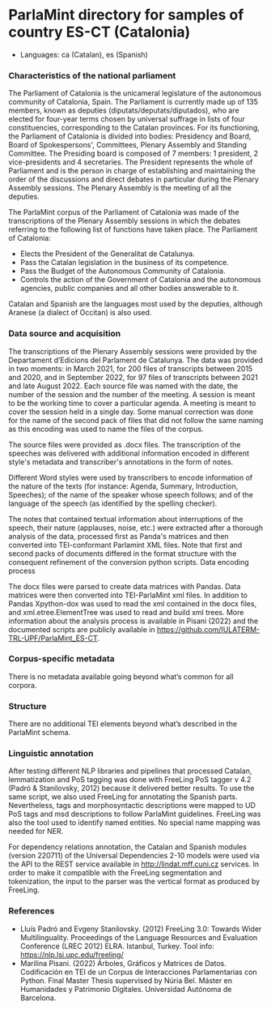 # ParlaMint directory for samples of country ES-CT (Catalonia)

- Languages: ca (Catalan), es (Spanish)


### Characteristics of the national parliament

The Parliament of Catalonia is the unicameral legislature of the autonomous community of Catalonia, Spain. The Parliament is currently made up of 135 members, known as deputies (diputats/deputats/diputados), who are elected for four-year terms chosen by universal suffrage in lists of four constituencies, corresponding to the Catalan provinces. For its functioning, the Parliament of Catalonia is divided into bodies: Presidency and Board, Board of Spokespersons', Committees, Plenary Assembly and Standing Committee. The Presiding board is composed of 7 members: 1 president, 2 vice-presidents and 4 secretaries. The President represents the whole of Parliament and is the person in charge of establishing and maintaining the order of the discussions and direct debates in particular during the Plenary Assembly sessions. The Plenary Assembly is the meeting of all the deputies.

The ParlaMint corpus of the Parliament of Catalonia was made of the transcriptions of the Plenary Assembly sessions in which the debates referring to the following list of functions have taken place. The Parliament of Catalonia:

- Elects the President of the Generalitat de Catalunya.
- Pass the Catalan legislation in the business of its competence.
- Pass the Budget of the Autonomous Community of Catalonia.
- Controls the action of the Government of Catalonia and the autonomous agencies, public companies and all other bodies answerable to it.

Catalan and Spanish are the languages most used by the deputies, although Aranese (a dialect of Occitan) is also used.

### Data source and acquisition

The transcriptions of the Plenary Assembly sessions were provided by the Departament d’Edicions del Parlament de Catalunya. The data was provided in two moments: in March 2021, for 200 files of transcripts between 2015 and 2020, and in September 2022, for 97 files of transcripts between 2021 and late August 2022. Each source file was named with the date, the number of the session and the number of the meeting. A session is meant to be the working time to cover a particular agenda. A meeting is meant to cover the session held in a single day. Some manual correction was done for the name of the second pack of files that did not follow the same naming as this encoding was used to name the files of the corpus.

The source files were provided as .docx files. The transcription of the speeches was delivered with additional information encoded in different style's metadata and transcriber's annotations in the form of notes.

Different Word styles were used by transcribers to encode information of the nature of the texts (for instance: Agenda, Summary, Introduction, Speeches); of the name of the speaker whose speech follows; and of the language of the speech (as identified by the spelling checker).

The notes that contained textual information about interruptions of the speech, their nature (applauses, noise, etc.) were extracted after a thorough analysis of the data, processed first as Panda's matrices and then converted into TEI-conformant Parlamint XML files. Note that first and second packs of documents differed in the format structure with the consequent refinement of the conversion python scripts.
Data encoding process

The docx files were parsed to create data matrices with Pandas. Data matrices were then converted into TEI-ParlaMint xml files. In addition to Pandas Xpython-dox was used to read the xml contained in the docx files, and xml.etree.ElementTree was used to read and build xml trees. More information about the analysis process is available in Pisani (2022) and  the documented scripts are publicly available in https://github.com/IULATERM-TRL-UPF/ParlaMint_ES-CT.

### Corpus-specific metadata

There is no metadata available going beyond what’s common for all corpora.

### Structure

There are no additional TEI elements beyond what’s described in the ParlaMint schema.

### Linguistic annotation

After testing different NLP libraries and pipelines that processed Catalan, lemmatization and PoS tagging was done with FreeLing PoS tagger v 4.2 (Padró & Stanilovsky, 2012) because it delivered better results. To use the same script, we also used FreeLing for annotating the Spanish parts. Nevertheless, tags and morphosyntactic descriptions were mapped to UD PoS tags and msd descriptions to follow ParlaMint guidelines. FreeLing was also the tool used to identify named entities. No special name mapping was needed for NER.

For dependency relations annotation, the Catalan and Spanish modules (version 220711) of the Universal Dependencies 2-10 models were used via the API to the REST service available in http://lindat.mff.cuni.cz services. In order to make it compatible with the FreeLing segmentation and tokenization, the input to the parser was the vertical format as produced by FreeLing.

### References

- Lluís Padró and Evgeny Stanilovsky. (2012) FreeLing 3.0: Towards Wider Multilinguality. Proceedings of the Language Resources and Evaluation Conference (LREC 2012) ELRA. Istanbul, Turkey. Tool info:  https://nlp.lsi.upc.edu/freeling/
- Marilina Pisani. (2022) Árboles, Gráficos y Matrices de Datos. Codificación en TEI de un Corpus de Interacciones Parlamentarias con Python. Final Master Thesis supervised by Núria Bel. Máster en Humanidades y Patrimonio Digitales. Universidad Autónoma de Barcelona.
